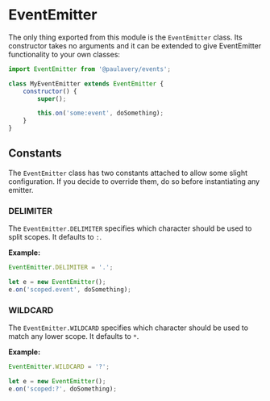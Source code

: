 # EventEmitter
The only thing exported from this module is the `EventEmitter` class.
Its constructor takes no arguments and it can be extended to give EventEmitter functionality to your own classes:

```js
import EventEmitter from '@paulavery/events';

class MyEventEmitter extends EventEmitter {
	constructor() {
		super();

		this.on('some:event', doSomething);
	}
}
```

## Constants
The `EventEmitter` class has two constants attached to allow some slight configuration.
If you decide to override them, do so before instantiating any emitter.

### DELIMITER
The `EventEmitter.DELIMITER` specifies which character should be used to split scopes. It defaults to `:`.

**Example:**

```js
EventEmitter.DELIMITER = '.';

let e = new EventEmitter();
e.on('scoped.event', doSomething);
```

### WILDCARD
The `EventEmitter.WILDCARD` specifies which character should be used to match any lower scope. It defaults to `*`.

**Example:**

```js
EventEmitter.WILDCARD = '?';

let e = new EventEmitter();
e.on('scoped:?', doSomething);
```
